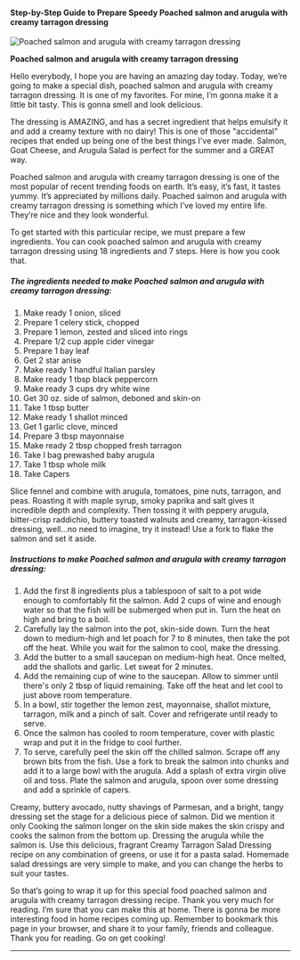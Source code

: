             

#### Step-by-Step Guide to Prepare Speedy Poached salmon and arugula with creamy tarragon dressing

![Poached salmon and arugula with creamy tarragon dressing](https://img-global.cpcdn.com/recipes/e0a762283fb83eb7/751x532cq70/poached-salmon-and-arugula-with-creamy-tarragon-dressing-recipe-main-photo.jpg)

**Poached salmon and arugula with creamy tarragon dressing**

Hello everybody, I hope you are having an amazing day today. Today, we’re going to make a special dish, poached salmon and arugula with creamy tarragon dressing. It is one of my favorites. For mine, I’m gonna make it a little bit tasty. This is gonna smell and look delicious.

The dressing is AMAZING, and has a secret ingredient that helps emulsify it and add a creamy texture with no dairy! This is one of those "accidental" recipes that ended up being one of the best things I've ever made. Salmon, Goat Cheese, and Arugula Salad is perfect for the summer and a GREAT way.

Poached salmon and arugula with creamy tarragon dressing is one of the most popular of recent trending foods on earth. It’s easy, it’s fast, it tastes yummy. It’s appreciated by millions daily. Poached salmon and arugula with creamy tarragon dressing is something which I’ve loved my entire life. They’re nice and they look wonderful.

To get started with this particular recipe, we must prepare a few ingredients. You can cook poached salmon and arugula with creamy tarragon dressing using 18 ingredients and 7 steps. Here is how you cook that.

##### The ingredients needed to make Poached salmon and arugula with creamy tarragon dressing:

1.  Make ready 1 onion, sliced
2.  Prepare 1 celery stick, chopped
3.  Prepare 1 lemon, zested and sliced into rings
4.  Prepare 1/2 cup apple cider vinegar
5.  Prepare 1 bay leaf
6.  Get 2 star anise
7.  Make ready 1 handful Italian parsley
8.  Make ready 1 tbsp black peppercorn
9.  Make ready 3 cups dry white wine
10.  Get 30 oz. side of salmon, deboned and skin-on
11.  Take 1 tbsp butter
12.  Make ready 1 shallot minced
13.  Get 1 garlic clove, minced
14.  Prepare 3 tbsp mayonnaise
15.  Make ready 2 tbsp chopped fresh tarragon
16.  Take I bag prewashed baby arugula
17.  Take 1 tbsp whole milk
18.  Take Capers

Slice fennel and combine with arugula, tomatoes, pine nuts, tarragon, and peas. Roasting it with maple syrup, smoky paprika and salt gives it incredible depth and complexity. Then tossing it with peppery arugula, bitter-crisp raddichio, buttery toasted walnuts and creamy, tarragon-kissed dressing, well…no need to imagine, try it instead! Use a fork to flake the salmon and set it aside.

##### Instructions to make Poached salmon and arugula with creamy tarragon dressing:

1.  Add the first 8 ingredients plus a tablespoon of salt to a pot wide enough to comfortably fit the salmon. Add 2 cups of wine and enough water so that the fish will be submerged when put in. Turn the heat on high and bring to a boil.
2.  Carefully lay the salmon into the pot, skin-side down. Turn the heat down to medium-high and let poach for 7 to 8 minutes, then take the pot off the heat. While you wait for the salmon to cool, make the dressing.
3.  Add the butter to a small saucepan on medium-high heat. Once melted, add the shallots and garlic. Let sweat for 2 minutes.
4.  Add the remaining cup of wine to the saucepan. Allow to simmer until there's only 2 tbsp of liquid remaining. Take off the heat and let cool to just above room temperature.
5.  In a bowl, stir together the lemon zest, mayonnaise, shallot mixture, tarragon, milk and a pinch of salt. Cover and refrigerate until ready to serve.
6.  Once the salmon has cooled to room temperature, cover with plastic wrap and put it in the fridge to cool further.
7.  To serve, carefully peel the skin off the chilled salmon. Scrape off any brown bits from the fish. Use a fork to break the salmon into chunks and add it to a large bowl with the arugula. Add a splash of extra virgin olive oil and toss. Plate the salmon and arugula, spoon over some dressing and add a sprinkle of capers.

Creamy, buttery avocado, nutty shavings of Parmesan, and a bright, tangy dressing set the stage for a delicious piece of salmon. Did we mention it only Cooking the salmon longer on the skin side makes the skin crispy and cooks the salmon from the bottom up. Dressing the arugula while the salmon is. Use this delicious, fragrant Creamy Tarragon Salad Dressing recipe on any combination of greens, or use it for a pasta salad. Homemade salad dressings are very simple to make, and you can change the herbs to suit your tastes.

So that’s going to wrap it up for this special food poached salmon and arugula with creamy tarragon dressing recipe. Thank you very much for reading. I’m sure that you can make this at home. There is gonna be more interesting food in home recipes coming up. Remember to bookmark this page in your browser, and share it to your family, friends and colleague. Thank you for reading. Go on get cooking!

* * *